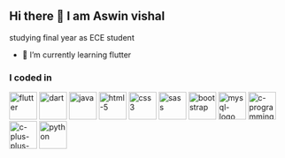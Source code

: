 ## Hi there 👋 I am Aswin vishal

 studying final year as ECE student

 - 🌱 I’m currently learning flutter

 ### I coded in
<img width="50" height="50" src="https://img.icons8.com/color/48/flutter.png" alt="flutter"/>   <img width="50" height="50" src="https://img.icons8.com/color/48/dart.png" alt="dart"/>  <img width="50" height="50" src="https://img.icons8.com/3d-fluency/94/java.png" alt="java"/>  <img width="50" height="50" src="https://img.icons8.com/arcade/64/html-5.png" alt="html-5"/>  <img width="50" height="50" src="https://img.icons8.com/fluency/48/css3.png" alt="css3"/>  <img width="50" height="50" src="https://img.icons8.com/color/48/sass.png" alt="sass"/>  <img width="50" height="50" src="https://img.icons8.com/color-glass/48/bootstrap.png" alt="bootstrap"/>  <img width="50" height="50" src="https://img.icons8.com/fluency/48/mysql-logo.png" alt="mysql-logo"/>  <img width="50" height="50" src="https://img.icons8.com/fluency/48/c-programming.png" alt="c-programming"/>  <img width="50" height="50" src="https://img.icons8.com/fluency/48/c-plus-plus-logo.png" alt="c-plus-plus-logo"/>  <img width="50" height="50" src="https://img.icons8.com/3d-fluency/94/python.png" alt="python"/>
<!--
**aswin402/aswin402** is a ✨ _special_ ✨ repository because its `README.md` (this file) appears on your GitHub profile.

Here are some ideas to get you started:

- 🔭 I’m currently working on ...
- 🌱 I’m currently learning ...
- 👯 I’m looking to collaborate on ...
- 🤔 I’m looking for help with ...
- 💬 Ask me about ...
- 📫 How to reach me: ...
- 😄 Pronouns: ...
- ⚡ Fun fact: ...
-->
